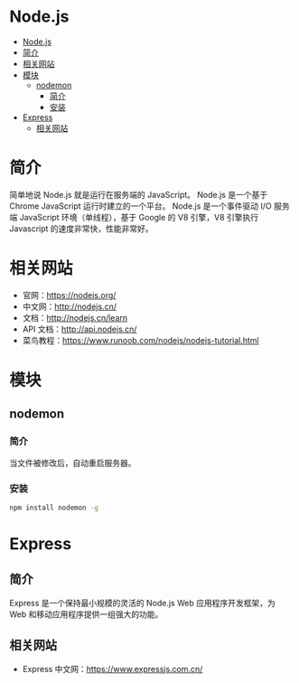<meta name="viewport" content="width=device-width, initial-scale=1.0">
<link rel="stylesheet" href="./assets/style.css">
<script src="./assets/script.js"></script>
<div class="contents"></div>

# Node.js

- [Node.js](#node-js)
- [简介](#简介)
- [相关网站](#相关网站)
- [模块](#模块)
  - [nodemon](#nodemon)
    - [简介](#简介-1)
    - [安装](#安装)
- [Express](#express)
  - [相关网站](#相关网站-1)

# 简介

简单地说 Node.js 就是运行在服务端的 JavaScript。
Node.js 是一个基于 Chrome JavaScript 运行时建立的一个平台。
Node.js 是一个事件驱动 I/O 服务端 JavaScript 环境（单线程），基于 Google 的 V8 引擎，V8 引擎执行 Javascript 的速度非常快，性能非常好。

# 相关网站

- 官网：https://nodejs.org/
- 中文网：http://nodejs.cn/
- 文档：http://nodejs.cn/learn
- API 文档：http://api.nodejs.cn/
- 菜鸟教程：https://www.runoob.com/nodejs/nodejs-tutorial.html

# 模块

## nodemon

### 简介

当文件被修改后，自动重启服务器。

### 安装

```bash
npm install nodemon -g
```

# Express

## 简介

Express 是一个保持最小规模的灵活的 Node.js Web 应用程序开发框架，为 Web 和移动应用程序提供一组强大的功能。

## 相关网站

- Express 中文网：https://www.expressjs.com.cn/

